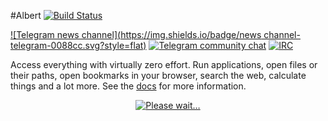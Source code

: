 #Albert [![Build Status](https://api.travis-ci.org/albertlauncher/albert.svg?branch=dev)](https://travis-ci.org/albertlauncher/albert)


[![Telegram news channel](https://img.shields.io/badge/news channel-telegram-0088cc.svg?style=flat)](https://telegram.me/albertlauncher)
[![Telegram community chat](https://img.shields.io/badge/chat-telegram-0088cc.svg?style=flat)](https://telegram.me/albert_launcher_community)
[![IRC](https://img.shields.io/badge/chat-on%20freenode-brightgreen.svg)](http://webchat.freenode.net/?channels=%23albertlauncher)

Access everything with virtually zero effort. Run applications, open files or their paths, open bookmarks in your browser, search the web, calculate things and a lot more. See the [docs](https://albertlauncher.github.io/docs) for more information.

<p align="center">
  <a href="https://www.youtube.com/watch?v=fbF8-5TG8Qs">
    <img src="https://raw.githubusercontent.com/ManuelSchneid3r/albert/master/v0.8.11.gif" alt="Please wait…">
  </a>
</p>
